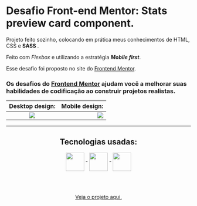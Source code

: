 # Desafio Front-end Mentor: Stats preview card component.

Projeto feito sozinho, colocando em prática meus conhecimentos de HTML, CSS e <strong> SASS </strong>.

Feito com <em>Flexbox</em> e utilizando a estratégia <em><strong>Mobile first</strong></em>.

Esse desafio foi proposto no site do <a href="https://www.frontendmentor.io/challenges/stats-preview-card-component-8JqbgoU62">Frontend Mentor</a>.

### Os desafios do [Frontend Mentor](https://www.frontendmentor.io) ajudam você a melhorar suas habilidades de codificação ao construir projetos realistas. 

Desktop design:            | Mobile design:
:-------------------------:|-------------------------:
<img src="https://res.cloudinary.com/dz209s6jk/image/upload/v1618491773/Challenges/pnczwsvslfwimxcqjrwm.jpg">  |  <img src="https://res.cloudinary.com/dz209s6jk/image/upload/v1618491773/Challenges/uycl943plcprrj2fwc2x.jpg">

---------------------------------------

<div align = "center">
  <h2>Tecnologias usadas:</h2>
  <img align = "center" width="50px" src = "https://cdn.jsdelivr.net/gh/devicons/devicon/icons/html5/html5-plain-wordmark.svg"> -
  <img align = "center" width="50px" src = "https://cdn.jsdelivr.net/gh/devicons/devicon/icons/css3/css3-plain-wordmark.svg"> -
  <img align = "center" width="50px" src = "https://cdn.jsdelivr.net/gh/devicons/devicon/icons/sass/sass-original.svg">
  
  <br><br>

  <a href = "https://guilherme-goncalves-de-souza.github.io/Desafio_Front-end_Mentor.Stats-preview-card-component/"> Veja o projeto aqui. </a>
</div>






